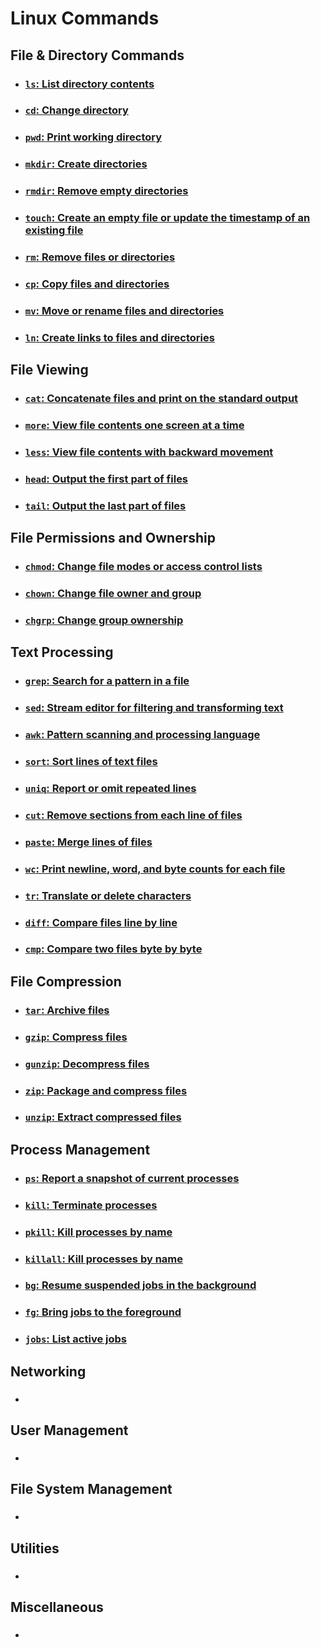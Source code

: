 # Linux Commands

## File & Directory Commands

- ### [`ls`: List directory contents](Detailed-Commands/ls-command-guide.md)

- ### [`cd`: Change directory](Detailed-Commands/cd-command-guide.md)

- ### [`pwd`: Print working directory](Detailed-Commands/pwd-command-guide.md)

- ### [`mkdir`: Create directories](Detailed-Commands/mkdir-command-guide.md)

- ### [`rmdir`: Remove empty directories](Detailed-Commands/rmdir-command-guide.md)

- ### [`touch`: Create an empty file or update the timestamp of an existing file](Detailed-Commands/touch-command-guide.md)

- ### [`rm`: Remove files or directories](Detailed-Commands/rm-command-guide.md)

- ### [`cp`: Copy files and directories](Detailed-Commands/cp-command-guide.md)

- ### [`mv`: Move or rename files and directories](Detailed-Commands/mv-command-guide.md)

- ### [`ln`: Create links to files and directories](Detailed-Commands/ln-command-guide.md)

## File Viewing

- ### [`cat`: Concatenate files and print on the standard output](Detailed-Commands/cat-command-guide.md)

- ### [`more`: View file contents one screen at a time](Detailed-Commands/more-command-guide.md)

- ### [`less`: View file contents with backward movement](Detailed-Commands/less-command-guide.md)

- ### [`head`: Output the first part of files](Detailed-Commands/head-command-guide.md)

- ### [`tail`: Output the last part of files](Detailed-Commands/tail-command-guide.md)


## File Permissions and Ownership

- ### [`chmod`: Change file modes or access control lists](Detailed-Commands/chmod-command-guide.md) 

- ### [`chown`: Change file owner and group](Detailed-Commands/chown-command-guide.md)

- ### [`chgrp`: Change group ownership](Detailed-Commands/chgrp-command-guide.md)

## Text Processing

- ### [`grep`: Search for a pattern in a file](Detailed-Commands/grep-command-guide.md)

- ### [`sed`: Stream editor for filtering and transforming text](Detailed-Commands/sed-command-guide.md)

- ### [`awk`: Pattern scanning and processing language](Detailed-Commands/awk-command-guide.md)

- ### [`sort`: Sort lines of text files](Detailed-Commands/sort-command-guide.md)

- ### [`uniq`: Report or omit repeated lines](Detailed-Commands/uniq-command-guide.md)

- ### [`cut`: Remove sections from each line of files](Detailed-Commands/cut-command-guide.md)

- ### [`paste`: Merge lines of files](Detailed-Commands/paste-command-guide.md)

- ### [`wc`: Print newline, word, and byte counts for each file](Detailed-Commands/wc-command-guide.md)

- ### [`tr`: Translate or delete characters](Detailed-Commands/tr-command-guide.md)

- ### [`diff`: Compare files line by line](Detailed-Commands/diff-command-guide.md)

- ### [`cmp`: Compare two files byte by byte](Detailed-Commands/cmp-command-guide.md)

## File Compression

- ### [`tar`: Archive files](Detailed-Commands/tar-command-guide.md)

- ### [`gzip`: Compress files](Detailed-Commands/gzip-gunzip-command-guide.md)

- ### [`gunzip`: Decompress files](Detailed-Commands/gzip-gunzip-command-guide.md)

- ### [`zip`: Package and compress files](Detailed-Commands/zip-unzip-command-guide.md)

- ### [`unzip`: Extract compressed files](Detailed-Commands/zip-unzip-command-guide.md)

## Process Management

- ### [`ps`: Report a snapshot of current processes](Detailed-Commands/ps-command-guide.md)

- ### [`kill`: Terminate processes](Detailed-Commands/kill-command-guide.md)

- ### [`pkill`: Kill processes by name](Detailed-Commands/kill-command-guide.md)

- ### [`killall`: Kill processes by name](Detailed-Commands/kill-command-guide.md)

- ### [`bg`: Resume suspended jobs in the background](Detailed-Commands/bg-command-guide.md)

- ### [`fg`: Bring jobs to the foreground](Detailed-Commands/fg-command-guide.md)

- ### [`jobs`: List active jobs](Detailed-Commands/jobs-command-guide.md)


## Networking 

- ###

## User Management

- ###

## File System Management

- ### 

## Utilities

- ###

## Miscellaneous

- ###


